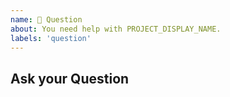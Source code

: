 ```yaml
---
name: 💬 Question
about: You need help with PROJECT_DISPLAY_NAME.
labels: 'question'
---
```


## Ask your Question

<!-- Ask your question -->

